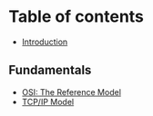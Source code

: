 # Table of contents

* [Introduction](README.md)

## Fundamentals

* [OSI: The Reference Model](fundamentals/osi-the-reference-model.md)
* [TCP/IP Model](fundamentals/tcp-ip-model.md)
